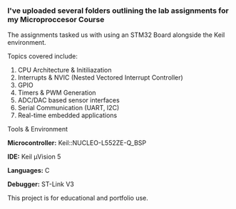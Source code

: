 ### I've uploaded several folders outlining the lab assignments for my Microproccesor Course ###

The assignments tasked us with using an STM32 Board alongside the Keil environment. 

Topics covered include:
1) CPU Architecture & Initiliazation
2) Interrupts & NVIC (Nested Vectored Interrupt Controller)
3) GPIO
4) Timers & PWM Generation
5) ADC/DAC based sensor interfaces
6) Serial Communication (UART, I2C)
7) Real-time embedded applications

Tools & Environment

**Microcontroller:** Keil::NUCLEO-L552ZE-Q_BSP

**IDE:** Keil µVision 5

**Languages:** C

**Debugger:** ST-Link V3

This project is for educational and portfolio use.
